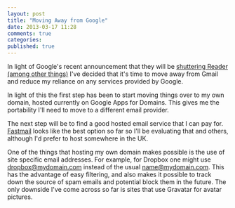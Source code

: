 ```yaml
---
layout: post
title: "Moving Away from Google"
date: 2013-03-17 11:28
comments: true
categories: 
published: true
---
```


In light of Google's recent announcement that they will be [shuttering Reader (among other things)](http://googleblog.blogspot.co.uk/2013/03/a-second-spring-of-cleaning.html) I've decided that it's time to move away from Gmail and reduce my reliance on any services provided by Google.

<!-- more -->

In light of this the first step has been to start moving things over to my own domain, hosted currently on Google Apps for Domains. This gives me the portability I'll need to move to a different email provider.

The next step will be to find a good hosted email service that I can pay for. [Fastmail](http://fastmail.fm) looks like the best option so far so I'll be evaluating that and others, although I'd prefer to host somewhere in the UK.

One of the things that hosting my own domain makes possible is the use of site specific email addresses. For example, for Dropbox one might use dropbox@mydomain.com instead of the usual name@mydomain.com. This has the advantage of easy filtering, and also makes it possible to track down the source of spam emails and potential block them in the future. The only downside I've come across so far is sites that use Gravatar for avatar pictures.
